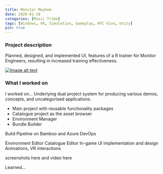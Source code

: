 ```yaml
---
title: Monitor Mayhem
date: 2020-01-18
categories: [Music Tribe]
tags: [Windows, VR, Simulation, Gameplay, HTC Vive, Unity]
pin: true
---
```


### Project description
Planned, designed, and implemented UI, features of a R trainer for Monitor Engineers, resulting in increased training effectiveness.

[![Image alt text](https://img.youtube.com/vi/3H3N3wM3pHc/0.jpg)](https://www.youtube.com/watch?v=3H3N3wM3pHc)

### What I worked on

I worked on...
Underlying dual project system for producing various demos, concepts, and uncategorised applications.
- Main project with reusable functionality packages
- Catalogue project as the asset browser
- Environment Manager
- Bundle Builder

Build Pipeline on Bamboo and Azure DevOps

Environment Editor
Catalogue Editor
In-game UI implementation and design
Animations, VR interactions

screenshots here and video here

Learned...

